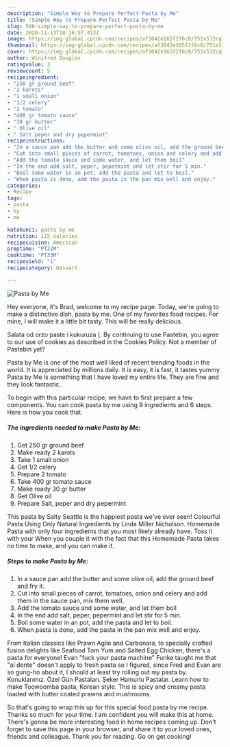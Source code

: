 ```yaml
---
description: "Simple Way to Prepare Perfect Pasta by Me"
title: "Simple Way to Prepare Perfect Pasta by Me"
slug: 586-simple-way-to-prepare-perfect-pasta-by-me
date: 2020-11-13T18:16:57.413Z
image: https://img-global.cpcdn.com/recipes/af3042e165f2f6c0/751x532cq70/pasta-by-me-recipe-main-photo.jpg
thumbnail: https://img-global.cpcdn.com/recipes/af3042e165f2f6c0/751x532cq70/pasta-by-me-recipe-main-photo.jpg
cover: https://img-global.cpcdn.com/recipes/af3042e165f2f6c0/751x532cq70/pasta-by-me-recipe-main-photo.jpg
author: Winifred Douglas
ratingvalue: 3
reviewcount: 5
recipeingredient:
- "250 gr ground beef"
- "2 karots"
- "1 small onion"
- "1/2 celery"
- "2 tomato"
- "400 gr tomato sauce"
- "30 gr butter"
- " Olive oil"
- " Salt peper and dry pepermint"
recipeinstructions:
- "In a sauce pan add the butter and some olive oil, add the ground beef and fry it."
- "Cut into small pieces of carrot, tomatoes, onion and celery and add them in the sauce pan, mix them well."
- "Add the tomato sauce and some water, and let them boil"
- "In the end add salt, peper, pepermint and let stir for 5 min."
- "Boil some water in an pot, add the pasta and let to boil."
- "When pasta is done, add the pasta in the pan mix well and enjoy."
categories:
- Recipe
tags:
- pasta
- by
- me

katakunci: pasta by me 
nutrition: 115 calories
recipecuisine: American
preptime: "PT22M"
cooktime: "PT33M"
recipeyield: "1"
recipecategory: Dessert

---
```



![Pasta by Me](https://img-global.cpcdn.com/recipes/af3042e165f2f6c0/751x532cq70/pasta-by-me-recipe-main-photo.jpg)

Hey everyone, it's Brad, welcome to my recipe page. Today, we're going to make a distinctive dish, pasta by me. One of my favorites food recipes. For mine, I will make it a little bit tasty. This will be really delicious.

Salata od orzo paste i kukuruza (. By continuing to use Pastebin, you agree to our use of cookies as described in the Cookies Policy. Not a member of Pastebin yet?

Pasta by Me is one of the most well liked of recent trending foods in the world. It is appreciated by millions daily. It is easy, it is fast, it tastes yummy. Pasta by Me is something that I have loved my entire life. They are fine and they look fantastic.


To begin with this particular recipe, we have to first prepare a few components. You can cook pasta by me using 9 ingredients and 6 steps. Here is how you cook that.

<!--inarticleads1-->

##### The ingredients needed to make Pasta by Me:

1. Get 250 gr ground beef
1. Make ready 2 karots
1. Take 1 small onion
1. Get 1/2 celery
1. Prepare 2 tomato
1. Take 400 gr tomato sauce
1. Make ready 30 gr butter
1. Get  Olive oil
1. Prepare  Salt, peper and dry pepermint


This pasta by Salty Seattle is the happiest pasta we&#39;ve ever seen! Colourful Pasta Using Only Natural Ingredients by Linda Miller Nicholson. Homemade Pasta with only four ingredients that you most likely already have. Toss it with your When you couple it with the fact that this Homemade Pasta takes no time to make, and you can make it. 

<!--inarticleads2-->

##### Steps to make Pasta by Me:

1. In a sauce pan add the butter and some olive oil, add the ground beef and fry it.
1. Cut into small pieces of carrot, tomatoes, onion and celery and add them in the sauce pan, mix them well.
1. Add the tomato sauce and some water, and let them boil
1. In the end add salt, peper, pepermint and let stir for 5 min.
1. Boil some water in an pot, add the pasta and let to boil.
1. When pasta is done, add the pasta in the pan mix well and enjoy.


From Italian classics like Prawn Aglio and Carbonara, to specially crafted fusion delights like Seafood Tom Yum and Salted Egg Chicken, there&#39;s a pasta for everyone! Evan &#34;fuck your pasta machine&#34; Funke taught me that &#34;al dente&#34; doesn&#39;t apply to fresh pasta so I figured, since Fred and Evan are so gung-ho about it, I should at least try rolling out my pasta by. Konuklarımız. Özel Gün Pastaları. Şeker Hamurlu Pastalar. Learn how to make Toowoomba pasta, Korean style. This is spicy and creamy pasta loaded with butter coated prawns and mushrooms. 

So that's going to wrap this up for this special food pasta by me recipe. Thanks so much for your time. I am confident you will make this at home. There's gonna be more interesting food in home recipes coming up. Don't forget to save this page in your browser, and share it to your loved ones, friends and colleague. Thank you for reading. Go on get cooking!
